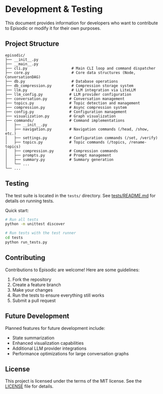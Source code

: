 # Development & Testing

This document provides information for developers who want to contribute to Episodic or modify it for their own purposes.

## Project Structure

```
episodic/
├── __init__.py
├── __main__.py
├── cli.py                    # Main CLI loop and command dispatcher
├── core.py                   # Core data structures (Node, ConversationDAG)
├── db.py                     # Database operations
├── db_compression.py         # Compression storage system
├── llm.py                    # LLM integration via LiteLLM
├── llm_config.py            # LLM provider configuration
├── conversation.py          # Conversation management
├── topics.py                # Topic detection and management
├── compression.py           # Async compression system
├── config.py                # Configuration management
├── visualization.py         # Graph visualization
├── commands/                # Command implementations
│   ├── __init__.py
│   ├── navigation.py        # Navigation commands (/head, /show, etc.)
│   ├── settings.py          # Configuration commands (/set, /verify)
│   ├── topics.py            # Topic commands (/topics, /rename-topics)
│   ├── compression.py       # Compression commands
│   ├── prompts.py           # Prompt management
│   ├── summary.py           # Summary generation
│   └── ...
└── ...
```

## Testing

The test suite is located in the `tests/` directory. See [tests/README.md](../tests/README.md) for details on running tests.

Quick start:
```bash
# Run all tests
python -m unittest discover

# Run tests with the test runner
cd tests
python run_tests.py
```

## Contributing

Contributions to Episodic are welcome! Here are some guidelines:

1. Fork the repository
2. Create a feature branch
3. Make your changes
4. Run the tests to ensure everything still works
5. Submit a pull request

## Future Development

Planned features for future development include:

- State summarization
- Enhanced visualization capabilities
- Additional LLM provider integrations
- Performance optimizations for large conversation graphs

## License

This project is licensed under the terms of the MIT license. See the [LICENSE](../LICENSE) file for details.
